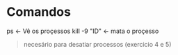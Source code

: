 # Comandos 
 ps <- Vê os proçessos
 kill -9 "ID" <- mata o proçesso
 > necesário para desatiar processos (exercicio 4 e 5)
